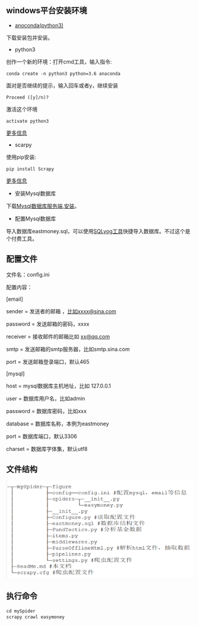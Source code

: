 windows平台安装环境
----
 - [anoconda(python3)](https://www.anaconda.com/download/)

下载安装包并安装。

 - python3
 
创作一个新的环境：打开cmd工具，输入指令:

```dos
conda create -n python3 python=3.6 anaconda
```

面对是否继续的提示，输入回车或者y，继续安装

```dos
Proceed ([y]/n)?
```

激活这个环境

```dos
activate python3
```

[更多信息](https://conda.io/docs/user-guide/tasks/manage-python.html)

 - scarpy

使用pip安装:

```dos
pip install Scrapy
```

[更多信息](https://scrapy-chs.readthedocs.io/zh_CN/0.24/intro/install.html)

 - 安装Mysql数据库
 
下载[Mysql数据库服务端](https://dev.mysql.com/downloads/mysql/),[安装](http://www.cnblogs.com/pengyan5945/p/9863721.html)。

 - 配置Mysql数据库
 
导入数据库eastmoney.sql，可以使用[SQLyog工具](https://sqlyog.en.softonic.com/)快捷导入数据库。不过这个是个付费工具。

配置文件
----
文件名：config.ini

配置内容：

[email]

sender = 发送者的邮箱 ，比如xxxx@sina.com

password = 发送邮箱的密码，xxxx

receiver = 接收邮件的邮箱比如 xx@qq.com

smtp = 发送邮箱的smtp服务器，比如smtp.sina.com

port = 发送邮箱登录端口，默认465

[mysql]

host = mysql数据库主机地址，比如 127.0.0.1

user = 数据库用户名，比如admin

password = 数据库密码，比如xxx

database = 数据库名称，本例为eastmoney

port = 数据库端口，默认3306

charset = 数据库字体集，默认utf8

文件结构
----

![folder-struct](https://github.com/p506738532/CrawlEsatMoney/blob/master/FolderStruct.PNG)



执行命令
----

```dos
cd mySpider
scrapy crawl easymoney 
```